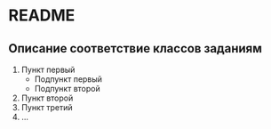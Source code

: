 # README
## Описание соответствие классов заданиям

1. Пункт первый
    - Подпункт первый
    - Подпункт второй
2. Пункт второй
3. Пункт третий
4. ...